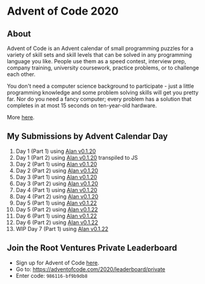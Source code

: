 # Advent of Code 2020

## About
Advent of Code is an Advent calendar of small programming puzzles for a variety of skill sets and skill levels that can be solved in any programming language you like. People use them as a speed contest, interview prep, company training, university coursework, practice problems, or to challenge each other.

You don't need a computer science background to participate - just a little programming knowledge and some problem solving skills will get you pretty far. Nor do you need a fancy computer; every problem has a solution that completes in at most 15 seconds on ten-year-old hardware.

More [here](https://adventofcode.com/2020/about).

## My Submissions by Advent Calendar Day
1. Day 1 (Part 1) using [Alan v0.1.20](https://alan-lang.org)
1. Day 1 (Part 2) using [Alan v0.1.20](https://alan-lang.org) transpiled to JS
1. Day 2 (Part 1) using [Alan v0.1.20](https://alan-lang.org)
1. Day 2 (Part 2) using [Alan v0.1.20](https://alan-lang.org)
1. Day 3 (Part 1) using [Alan v0.1.20](https://alan-lang.org)
1. Day 3 (Part 2) using [Alan v0.1.20](https://alan-lang.org)
1. Day 4 (Part 1) using [Alan v0.1.20](https://alan-lang.org)
1. Day 4 (Part 2) using [Alan v0.1.20](https://alan-lang.org)
1. Day 5 (Part 1) using [Alan v0.1.22](https://alan-lang.org)
1. Day 5 (Part 2) using [Alan v0.1.22](https://alan-lang.org)
1. Day 6 (Part 1) using [Alan v0.1.22](https://alan-lang.org)
1. Day 6 (Part 2) using [Alan v0.1.22](https://alan-lang.org)
1. WIP Day 7 (Part 1) using [Alan v0.1.22](https://alan-lang.org)

## Join the Root Ventures Private Leaderboard
- Sign up for Advent of Code [here](https://adventofcode.com/).
- Go to: https://adventofcode.com/2020/leaderboard/private
- Enter code: `986116-bf9b9db8`
